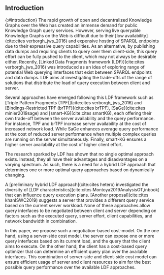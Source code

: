 ## Introduction
{:#introduction}
The rapid growth of open and decentralized Knowledge Graphs over the Web has created an immense demand for public Knowledge Graph query services.
However, serving live queryable Knowledge Graphs on the Web is difficult due to their [low availability](cite:cites verborgh_jws_2016)
and expensive hosting of SPARQL endpoints due to their expressive query capabilities.
As an alternative, by publishing data dumps and requiring clients to query over them client-side, this query effort can be fully pushed to the client, which may not always be desirable either.
Recently, [Linked Data Fragments framework (LDF)](cite:cites verborgh_jws_2016) was introduced as an idea of exploring range
of potential Web querying interfaces that exist between SPARQL endpoints and data dumps.
LDF aims at investigating the trade-offs of the range of solutions that distribute the load of query execution between client and server.

Several approaches have emerged following this LDF framework such as [Triple Pattern Fragments (TPF)](cite:cites verborgh_jws_2016) and [Bindings-Restricted TPF (brTPF)](cite:cites brTPF), [SaGe](cite:cites minier2019sage) and [smart-KG](cite:cites smartKG), each offering their own trade-off between the server availability and the query performance. For instance, TPF and brTPF increase server availability at the cost of increased network load. While SaGe enhances average query performance at the cost of reduced server performance when multiple complex queries are running on the server simultaneously. Finally, smart-KG ensures a higher server availability at the cost of higher client effort.

The research sparked by LDF has shown that no single optimal approach exists.
Instead, they all have their advantages and disadvantages on a varying spectrum.
As such, there is a need for a hybrid LDF approach that determines one or more optimal query approaches based on dynamically changing.

A [preliminary hybrid LDF approach](cite:cites hetero) investigated the diversity of [LDF characteristics](cite:cites Montoya2019AnalysisOT,inbook)
that can influence query execution plans.
[Another proposal](cite:cites khanISWC2019) suggests a server that provides a different query service based on the current server workload.
None of these approaches allow query interfaces to be negotiated between client and server
depending on factors such as the executed query, server effort, client capabilities, and network bandwidth in combination.

In this paper, we propose such a negotiation-based cost-model.
On the one hand, using a server-side cost model,
the server can expose one or more query interfaces based on its current load,
and the query that the client aims to execute.
On the other hand, the client has a cost-based query optimizer that can determine an efficient query plan over the available interfaces.
This combination of server-side and client-side cost model can ensure efficient usage of server and client resources
to aim for the best possible query performance over the available LDF approaches.

